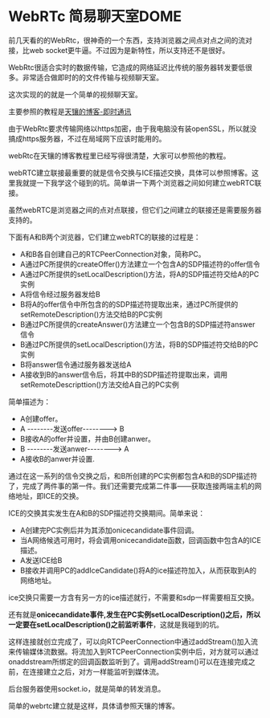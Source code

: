 # WebRTc 简易聊天室DOME


前几天看的的WebRtc，很神奇的一个东西，支持浏览器之间点对点之间的流对接，比web socket更牛逼。不过因为是新特性，所以支持还不是很好。


WebRtc很适合实时的数据传输，它造成的网络延迟比传统的服务器转发要低很多。非常适合做即时的的文件传输与视频聊天室。


这次实现的的就是一个简单的视频聊天室。

主要参照的教程是[天镶的博客-即时通讯](http://lingyu.wang/#/category/即时通信)



由于WebRtc要求传输网络以https加密，由于我电脑没有装openSSL，所以就没搞成https服务器，不过在局域网下应该时能用的。


webRtc在天镶的博客教程里已经写得很清楚，大家可以参照他的教程。


webRTC建立联接最重要的就是信令交换与ICE描述交换，具体可以参照博客。这里我就提一下我学这个碰到的坑。简单讲一下两个浏览器之间如何建立webRTC联接。

虽然webRTC是浏览器之间的点对点联接，但它们之间建立的联接还是需要服务器支持的。


下面有A和B两个浏览器，它们建立webRTC的联接的过程是：


* A和B各自创建自己的RTCPeerConnection对象，简称PC。
* A通过PC所提供的createOffer()方法建立一个包含A的SDP描述符的offer信令
* A通过PC所提供的setLocalDescription()方法，将A的SDP描述符交给A的PC实例
* A将信令经过服务器发给B
* B将A的offer信令中所包含的的SDP描述符提取出来，通过PC所提供的setRemoteDescription()方法交给B的PC实例
* B通过PC所提供的createAnswer()方法建立一个包含B的SDP描述符answer信令
* B通过PC所提供的setLocalDescription()方法，将B的SDP描述符交给B的PC实例
* B将answer信令通过服务器发送给A
* A接收到B的answer信令后，将其中B的SDP描述符提取出来，调用setRemoteDescripttion()方法交给A自己的PC实例



简单描述为：

* A创建offer。
* A --------发送offer--------> B
* B接收A的offer并设置，并由B创建anwer。
* B --------发送anwer--------> A
* A接收B的anwer并设置.


通过在这一系列的信令交换之后，和B所创建的PC实例都包含A和B的SDP描述符了，完成了两件事的第一件。我们还需要完成第二件事——获取连接两端主机的网络地址，即ICE的交换。


ICE的交换其实发生在A和B的SDP描述符交换期间。简单来说：


* A创建完PC实例后并为其添加onicecandidate事件回调。
* 当A网络候选可用时，将会调用onicecandidate函数，回调函数中包含A的ICE描述。
* A发送ICE给B
* B接收并调用PC的addIceCandidate()将A的ice描述符加入，从而获取到A的网络地址。

ice交换只需要一方含有另一方的ice描述就行，不需要和sdp一样需要相互交换。


还有就是**onicecandidate事件,发生在PC实例setLocalDescription()之后，所以一定要在setLocalDescription()之前监听事件**，这就是我碰到的坑。

这样连接就创立完成了，可以向RTCPeerConnection中通过addStream()加入流来传输媒体流数据。将流加入到RTCPeerConnection实例中后，对方就可以通过onaddstream所绑定的回调函数监听到了。调用addStream()可以在连接完成之前，在连接建立之后，对方一样能监听到媒体流。


后台服务器使用socket.io，就是简单的转发消息。



简单的webrtc建立就是这样，具体请参照天镶的博客。










